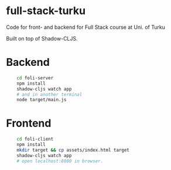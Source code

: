 # full-stack-turku

Code for front- and backend for Full Stack course at Uni. of Turku

Built on top of Shadow-CLJS.

# Backend

```bash
    cd foli-server
    npm install
    shadow-cljs watch app
    # and in another terminal
    node target/main.js
``` 

# Frontend

```bash
    cd foli-client
    npm install
    mkdir target && cp assets/index.html target
    shadow-cljs watch app
    # open localhost:8080 in browser.
```
